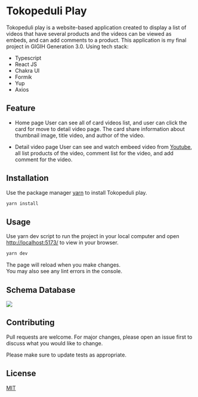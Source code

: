 # Tokopeduli Play

Tokopeduli play is a website-based application created to display a list of videos that have several products and the videos can be viewed as embeds, and can add comments to a product. This application is my final project in GIGIH Generation 3.0. Using tech stack:

- Typescript
- React JS
- Chakra UI
- Formik
- Yup
- Axios

## Feature

- Home page
  User can see all of card videos list, and user can click the card for move to detail video page. The card share information about thumbnail image, title video, and author of the video.

- Detail video page
  User can see and watch embeed video from [Youtube](https://youtube.com), all list products of the video, comment list for the video, and add comment for the video.

## Installation

Use the package manager [yarn](https://yarnpkg.com/) to install Tokopeduli play.

```bash
yarn install
```

## Usage

Use yarn dev script to run the project in your local computer and open [http://localhost:5173/](http://localhost:5173/) to view in your browser.

```bash
yarn dev

```

The page will reload when you make changes.\
You may also see any lint errors in the console.

## Schema Database

<img src="https://github.com/yahoogm/Midterm-Project-Gigih/assets/100346233/6122f49a-91e7-46b9-9cb5-3210878956d0"/>

## Contributing

Pull requests are welcome. For major changes, please open an issue first
to discuss what you would like to change.

Please make sure to update tests as appropriate.

## License

[MIT](https://choosealicense.com/licenses/mit/)
